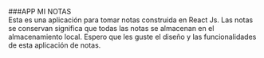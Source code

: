 ###APP MI NOTAS
<br/>
Esta es una aplicación para tomar notas construida en React Js. Las notas se conservan significa que todas las notas se almacenan en el almacenamiento local. Espero que les guste el diseño y las funcionalidades de esta aplicación de notas.
